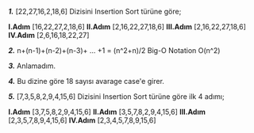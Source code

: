
***1.*** [22,27,16,2,18,6] Dizisini Insertion Sort türüne göre;

  **I.Adım** [16,22,27,2,18,6]
 **II.Adım** [2,16,22,27,18,6]
**III.Adım** [2,16,22,27,18,6]
 **IV.Adım** [2,6,16,18,22,27]

***2.*** n+(n-1)+(n-2)+(n-3)+ ... +1 = (n^2+n)/2 
Big-O Notation O(n^2)

***3.*** Anlamadım.

***4.*** Bu dizine göre 18 sayısı avarage case'e girer.

***5.*** [7,3,5,8,2,9,4,15,6] Dizisini Insertion Sort türüne göre ilk 4 adımı;

  **I.Adım** [3,7,5,8,2,9,4,15,6]
 **II.Adım** [3,5,7,8,2,9,4,15,6]
**III.Adım** [2,3,5,7,8,9,4,15,6]
 **IV.Adım** [2,3,4,5,7,8,9,15,6]